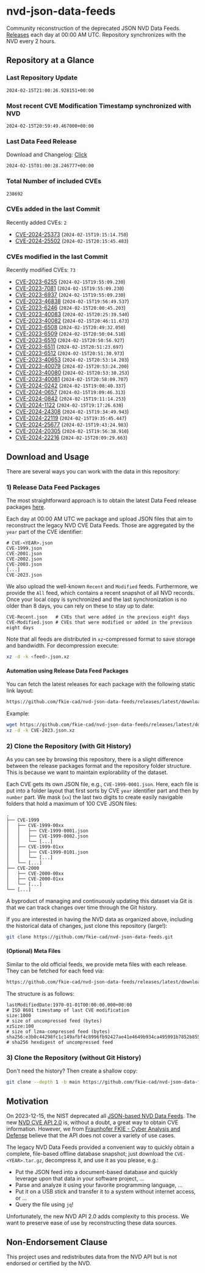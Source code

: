# nvd-json-data-feeds

Community reconstruction of the deprecated JSON NVD Data Feeds. 
[Releases](https://github.com/fkie-cad/nvd-json-data-feeds/releases/latest) each day at 00:00 AM UTC.
Repository synchronizes with the NVD every 2 hours.

## Repository at a Glance

### Last Repository Update

```plain
2024-02-15T21:00:26.928151+00:00
```

### Most recent CVE Modification Timestamp synchronized with NVD

```plain
2024-02-15T20:59:49.467000+00:00
```

### Last Data Feed Release

Download and Changelog: [Click](https://github.com/fkie-cad/nvd-json-data-feeds/releases/latest)

```plain
2024-02-15T01:00:28.246777+00:00
```

### Total Number of included CVEs

```plain
238692
```

### CVEs added in the last Commit

Recently added CVEs: `2`

* [CVE-2024-25373](CVE-2024/CVE-2024-253xx/CVE-2024-25373.json) (`2024-02-15T19:15:14.750`)
* [CVE-2024-25502](CVE-2024/CVE-2024-255xx/CVE-2024-25502.json) (`2024-02-15T20:15:45.483`)


### CVEs modified in the last Commit

Recently modified CVEs: `73`

* [CVE-2023-6255](CVE-2023/CVE-2023-62xx/CVE-2023-6255.json) (`2024-02-15T19:55:09.230`)
* [CVE-2023-7081](CVE-2023/CVE-2023-70xx/CVE-2023-7081.json) (`2024-02-15T19:55:09.230`)
* [CVE-2023-6937](CVE-2023/CVE-2023-69xx/CVE-2023-6937.json) (`2024-02-15T19:55:09.230`)
* [CVE-2023-46838](CVE-2023/CVE-2023-468xx/CVE-2023-46838.json) (`2024-02-15T19:56:49.537`)
* [CVE-2023-6246](CVE-2023/CVE-2023-62xx/CVE-2023-6246.json) (`2024-02-15T20:00:45.203`)
* [CVE-2023-40083](CVE-2023/CVE-2023-400xx/CVE-2023-40083.json) (`2024-02-15T20:25:39.540`)
* [CVE-2023-40082](CVE-2023/CVE-2023-400xx/CVE-2023-40082.json) (`2024-02-15T20:46:11.673`)
* [CVE-2023-6508](CVE-2023/CVE-2023-65xx/CVE-2023-6508.json) (`2024-02-15T20:49:32.050`)
* [CVE-2023-6509](CVE-2023/CVE-2023-65xx/CVE-2023-6509.json) (`2024-02-15T20:50:04.510`)
* [CVE-2023-6510](CVE-2023/CVE-2023-65xx/CVE-2023-6510.json) (`2024-02-15T20:50:56.927`)
* [CVE-2023-6511](CVE-2023/CVE-2023-65xx/CVE-2023-6511.json) (`2024-02-15T20:51:23.697`)
* [CVE-2023-6512](CVE-2023/CVE-2023-65xx/CVE-2023-6512.json) (`2024-02-15T20:51:30.973`)
* [CVE-2023-40653](CVE-2023/CVE-2023-406xx/CVE-2023-40653.json) (`2024-02-15T20:53:14.203`)
* [CVE-2023-40079](CVE-2023/CVE-2023-400xx/CVE-2023-40079.json) (`2024-02-15T20:53:24.200`)
* [CVE-2023-40080](CVE-2023/CVE-2023-400xx/CVE-2023-40080.json) (`2024-02-15T20:53:30.253`)
* [CVE-2023-40081](CVE-2023/CVE-2023-400xx/CVE-2023-40081.json) (`2024-02-15T20:58:09.707`)
* [CVE-2024-0242](CVE-2024/CVE-2024-02xx/CVE-2024-0242.json) (`2024-02-15T19:08:40.337`)
* [CVE-2024-0657](CVE-2024/CVE-2024-06xx/CVE-2024-0657.json) (`2024-02-15T19:09:46.313`)
* [CVE-2024-0842](CVE-2024/CVE-2024-08xx/CVE-2024-0842.json) (`2024-02-15T19:11:14.253`)
* [CVE-2024-1122](CVE-2024/CVE-2024-11xx/CVE-2024-1122.json) (`2024-02-15T19:17:26.630`)
* [CVE-2024-24308](CVE-2024/CVE-2024-243xx/CVE-2024-24308.json) (`2024-02-15T19:34:49.943`)
* [CVE-2024-22119](CVE-2024/CVE-2024-221xx/CVE-2024-22119.json) (`2024-02-15T19:35:45.447`)
* [CVE-2024-25677](CVE-2024/CVE-2024-256xx/CVE-2024-25677.json) (`2024-02-15T19:43:24.983`)
* [CVE-2024-20305](CVE-2024/CVE-2024-203xx/CVE-2024-20305.json) (`2024-02-15T19:56:38.910`)
* [CVE-2024-22216](CVE-2024/CVE-2024-222xx/CVE-2024-22216.json) (`2024-02-15T20:09:29.663`)


## Download and Usage

There are several ways you can work with the data in this repository:

### 1) Release Data Feed Packages

The most straightforward approach is to obtain the latest Data Feed release packages [here](https://github.com/fkie-cad/nvd-json-data-feeds/releases/latest).

Each day at 00:00 AM UTC we package and upload JSON files that aim to reconstruct the legacy NVD CVE Data Feeds.
Those are aggregated by the `year` part of the CVE identifier:

```
# CVE-<YEAR>.json
CVE-1999.json
CVE-2001.json
CVE-2002.json
CVE-2003.json
[...]
CVE-2023.json
```

We also upload the well-known `Recent` and `Modified` feeds.
Furthermore, we provide the `All` feed, which contains a recent snapshot of all NVD records.
Once your local copy is synchronized and the last synchronization is no older than 8 days, you can rely on these to stay up to date:

```plain
CVE-Recent.json   # CVEs that were added in the previous eight days
CVE-Modified.json # CVEs that were modified or added in the previous eight days
```

Note that all feeds are distributed in `xz`-compressed format to save storage and bandwidth.
For decompression execute:

```sh
xz -d -k <feed>.json.xz
```


#### Automation using Release Data Feed Packages

You can fetch the latest releases for each package with the following static link layout:

```sh
https://github.com/fkie-cad/nvd-json-data-feeds/releases/latest/download/CVE-<YEAR>.json.xz
```

Example:

```sh
wget https://github.com/fkie-cad/nvd-json-data-feeds/releases/latest/download/CVE-2023.json.xz
xz -d -k CVE-2023.json.xz
```



### 2) Clone the Repository (with Git History)

As you can see by browsing this repository, there is a slight difference between the release packages format and the repository folder structure.
This is because we want to maintain explorability of the dataset.

Each CVE gets its own JSON file, e.g., `CVE-1999-0001.json`.
Here, each file is put into a folder layout that first sorts by CVE `year` identifier part and then by `number` part.
We mask (`xx`) the last two digits to create easily navigable folders that hold a maximum of 100 CVE JSON files:

```plain
.
├── CVE-1999
│   ├── CVE-1999-00xx
│   │   ├── CVE-1999-0001.json
│   │   ├── CVE-1999-0002.json
│   │   └── [...]
│   ├── CVE-1999-01xx
│   │   ├── CVE-1999-0101.json
│   │   └── [...]
│   └── [...]
├── CVE-2000
│   ├── CVE-2000-00xx
│   ├── CVE-2000-01xx
│   └── [...]
└── [...]
```

A byproduct of managing and continuously updating this dataset via Git is that we can track changes over time through the Git history.

If you are interested in having the NVD data as organized above, including the historical data of changes, just clone this repository (large!):

```sh
git clone https://github.com/fkie-cad/nvd-json-data-feeds.git
```

#### (Optional) Meta Files

Similar to the old official feeds, we provide meta files with each release. They can be fetched for each feed via:

```sh
https://github.com/fkie-cad/nvd-json-data-feeds/releases/latest/download/CVE-<YEAR>.meta
```

The structure is as follows:

```plain
lastModifiedDate:1970-01-01T00:00:00.000+00:00                          # ISO 8601 timestamp of last CVE modification
size:1000                                                               # size of uncompressed feed (bytes)
xzSize:100                                                              # size of lzma-compressed feed (bytes)
sha256:e3b0c44298fc1c149afbf4c8996fb92427ae41e4649b934ca495991b7852b855 # sha256 hexdigest of uncompressed feed
```


### 3) Clone the Repository (without Git History)

Don't need the history? Then create a shallow copy:

```sh
git clone --depth 1 -b main https://github.com/fkie-cad/nvd-json-data-feeds.git
```

## Motivation

On 2023-12-15, the NIST deprecated all [JSON-based NVD Data Feeds](https://nvd.nist.gov/vuln/data-feeds#divRetirementBanner-1).
The new [NVD CVE API 2.0](https://nvd.nist.gov/developers/vulnerabilities) is, without a doubt, a great way to obtain CVE information.
However, we from [Fraunhofer FKIE - Cyber Analysis and Defense](https://www.fkie.fraunhofer.de/en/departments/cad.html) believe that the API does not cover a variety of use cases.

The legacy NVD Data Feeds provided a convenient way to quickly obtain a complete, file-based offline database snapshot; just download the `CVE-<YEAR>.tar.gz`, decompress it, and use it as you please, e.g.:

* Put the JSON feed into a document-based database and quickly leverage upon that data in your software project, ...
* Parse and analyze it using your favorite programming language, ...
* Put it on a USB stick and transfer it to a system without internet access, or ...
* Query the file using `jq`!

Unfortunately, the new NVD API 2.0 adds complexity to this process.
We want to preserve ease of use by reconstructing these data sources.

## Non-Endorsement Clause

This project uses and redistributes data from the NVD API but is not endorsed or certified by the NVD.